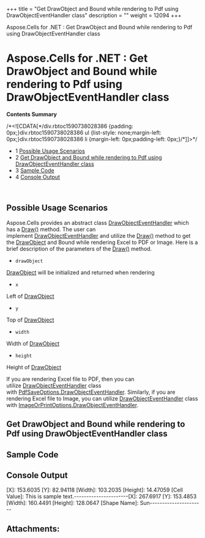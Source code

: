 +++
title = "Get DrawObject and Bound while rendering to Pdf using DrawObjectEventHandler class" 
description = "" 
weight = 12094 
+++

Aspose.Cells for .NET : Get DrawObject and Bound while rendering to Pdf using DrawObjectEventHandler class  

# Aspose.Cells for .NET : Get DrawObject and Bound while rendering to Pdf using DrawObjectEventHandler class


**Contents Summary**

/\*<!\[CDATA\[\*/div.rbtoc1590738028386 {padding: 0px;}div.rbtoc1590738028386 ul {list-style: none;margin-left: 0px;}div.rbtoc1590738028386 li {margin-left: 0px;padding-left: 0px;}/\*\]\]>\*/

*   1 [Possible Usage Scenarios](#GetDrawObjectandBoundwhilerenderingtoPdfusingDrawObjectEventHandlerclass-PossibleUsageScenarios)
*   2 [Get DrawObject and Bound while rendering to Pdf using DrawObjectEventHandler class](#GetDrawObjectandBoundwhilerenderingtoPdfusingDrawObjectEventHandlerclass-GetDrawObjectandBoundwhilerenderingtoPdfusingDrawObjectEventHandlerclass)
*   3 [Sample Code](#GetDrawObjectandBoundwhilerenderingtoPdfusingDrawObjectEventHandlerclass-SampleCode)
*   4 [Console Output](#GetDrawObjectandBoundwhilerenderingtoPdfusingDrawObjectEventHandlerclass-ConsoleOutput)

 

## Possible Usage Scenarios

Aspose.Cells provides an abstract class [DrawObjectEventHandler](https://apireference.aspose.com/net/cells/aspose.cells.rendering/drawobjecteventhandler) which has a [Draw()](https://apireference.aspose.com/net/cells/aspose.cells.rendering/drawobjecteventhandler/methods/draw) method. The user can implement [DrawObjectEventHandler](https://apireference.aspose.com/net/cells/aspose.cells.rendering/drawobjecteventhandler) and utilize the [Draw()](https://apireference.aspose.com/net/cells/aspose.cells.rendering/drawobjecteventhandler/methods/draw) method to get the [DrawObject](https://apireference.aspose.com/net/cells/aspose.cells.rendering/drawobject) and Bound while rendering Excel to PDF or Image. Here is a brief description of the parameters of the [Draw()](https://apireference.aspose.com/net/cells/aspose.cells.rendering/drawobjecteventhandler/methods/draw) method.

*   `drawObject`

[DrawObject](https://apireference.aspose.com/net/cells/aspose.cells.rendering/drawobject) will be initialized and returned when rendering

*   `x`

Left of [DrawObject](https://apireference.aspose.com/net/cells/aspose.cells.rendering/drawobject)

*   `y`

Top of [DrawObject](https://apireference.aspose.com/net/cells/aspose.cells.rendering/drawobject)

*   `width`

Width of [DrawObject](https://apireference.aspose.com/net/cells/aspose.cells.rendering/drawobject)

*   `height`

Height of [DrawObject](https://apireference.aspose.com/net/cells/aspose.cells.rendering/drawobject)

If you are rendering Excel file to PDF, then you can utilize [DrawObjectEventHandler](https://apireference.aspose.com/net/cells/aspose.cells.rendering/drawobjecteventhandler) class with [PdfSaveOptions.DrawObjectEventHandler](https://apireference.aspose.com/net/cells/aspose.cells/pdfsaveoptions/properties/drawobjecteventhandler). Similarly, if you are rendering Excel file to Image, you can utilize [DrawObjectEventHandler](https://apireference.aspose.com/net/cells/aspose.cells.rendering/drawobjecteventhandler) class with [ImageOrPrintOptions.DrawObjectEventHandler](https://apireference.aspose.com/net/cells/aspose.cells.rendering/imageorprintoptions/properties/drawobjecteventhandler).

## Get DrawObject and Bound while rendering to Pdf using DrawObjectEventHandler class


## Sample Code

## Console Output

\[X\]: 153.6035 \[Y\]: 82.94118 \[Width\]: 103.2035 \[Height\]: 14.47059 \[Cell Value\]: This is sample text.----------------------\[X\]: 267.6917 \[Y\]: 153.4853 \[Width\]: 160.4491 \[Height\]: 128.0647 \[Shape Name\]: Sun----------------------

## Attachments:


